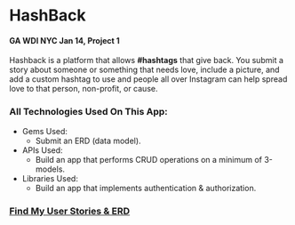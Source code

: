 # HashBack

#### GA WDI NYC Jan 14, Project 1


Hashback is a platform that allows **#hashtags** that give back. You submit a story about someone or something that needs love, include a picture, and add a custom hashtag to use and people all over Instagram can help spread love to that person, non-profit, or cause.


### All Technologies Used On This App:

* Gems Used:
	* Submit an ERD (data model).
* APIs Used:
	* Build an app that performs CRUD operations on a minimum of 3-models.
* Libraries Used:
	* Build an app that implements authentication & authorization.


### [Find My User Stories & ERD](https://www.pivotaltracker.com/s/projects/1015696)


